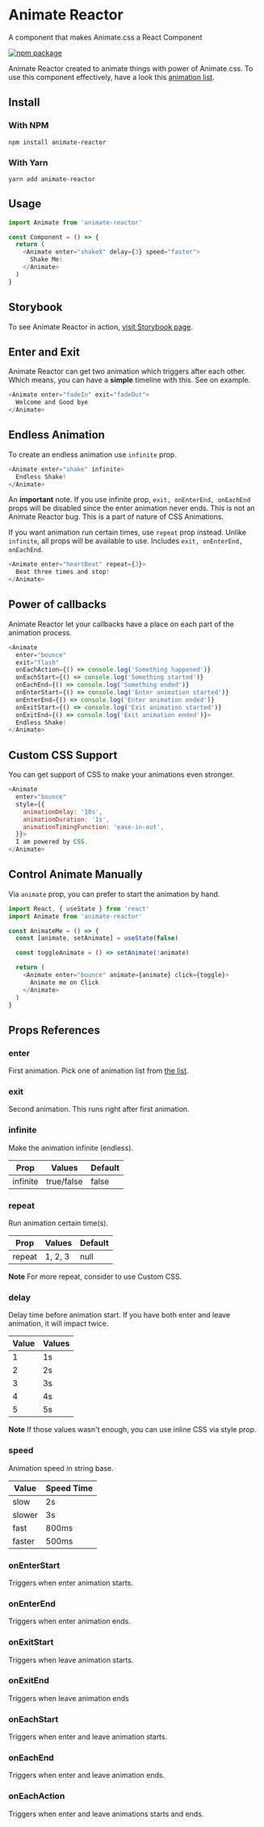# Animate Reactor

A component that makes Animate.css a React Component

[![npm package][npm-badge]][npm]

Animate Reactor created to animate things with power of Animate.css. To use this component effectively, have a look this [animation list](https://github.com/daneden/animate.css#user-content-animations).

## Install

### With NPM

`npm install animate-reactor`

### With Yarn

`yarn add animate-reactor`

## Usage

```javascript
import Animate from 'animate-reactor'

const Component = () => {
  return (
    <Animate enter="shakeX" delay={3} speed="faster">
      Shake Me!
    </Animate>
  )
}
```

## Storybook

To see Animate Reactor in action, [visit Storybook page](https://animate-reactor.netlify.app/).

## Enter and Exit

Animate Reactor can get two animation which triggers after each other. Which means, you can have a **simple** timeline with this. See on example.

```javascript
<Animate enter="fadeIn" exit="fadeOut">
  Welcome and Good bye
</Animate>
```

## Endless Animation

To create an endless animation use `infinite` prop.

```javascript
<Animate enter="shake" infinite>
  Endless Shake!
</Animate>
```

An **important** note. If you use infinite prop, `exit, onEnterEnd, onEachEnd` props will be disabled since the enter animation never ends. This is not an Animate Reactor bug. This is a part of nature of CSS Animations.

If you want animation run certain times, use `repeat` prop instead. Unlike `infinite`, all props will be available to use. Includes `exit, onEnterEnd, onEachEnd`.

```javascript
<Animate enter="heartBeat" repeat={3}>
  Beat three times and stop!
</Animate>
```

## Power of callbacks

Animate Reactor let your callbacks have a place on each part of the animation process.

```javascript
<Animate
  enter="bounce"
  exit="flash"
  onEachAction={() => console.log('Something happened')}
  onEachStart={() => console.log('Something started')}
  onEachEnd={() => console.log('Something ended')}
  onEnterStart={() => console.log('Enter animation started')}
  onEnterEnd={() => console.log('Enter animation ended')}
  onExitStart={() => console.log('Exit animation started')}
  onExitEnd={() => console.log('Exit animation ended')}>
  Endless Shake!
</Animate>
```

## Custom CSS Support

You can get support of CSS to make your animations even stronger.

```javascript
<Animate
  enter="bounce"
  style={{
    animationDelay: '10s',
    animationDuration: '1s',
    animationTimingFunction: 'ease-in-out',
  }}>
  I am powered by CSS.
</Animate>
```

## Control Animate Manually

Via `animate` prop, you can prefer to start the animation by hand.

```javascript
import React, { useState } from 'react'
import Animate from 'animate-reactor'

const AnimateMe = () => {
  const [animate, setAnimate] = useState(false)

  const toggleAnimate = () => setAnimate(!animate)

  return (
    <Animate enter="bounce" animate={animate} click={toggle}>
      Animate me on Click
    </Animate>
  )
}
```

## Props References

### enter

First animation. Pick one of animation list from [the list](https://animate.style/).

### exit

Second animation. This runs right after first animation.

### infinite

Make the animation infinite (endless).

| Prop     | Values     | Default |
| -------- | ---------- | ------- |
| infinite | true/false | false   |

### repeat

Run animation certain time(s).

| Prop   | Values  | Default |
| ------ | ------- | ------- |
| repeat | 1, 2, 3 | null    |

**Note** For more repeat, consider to use Custom CSS.

### delay

Delay time before animation start. If you have both enter and leave animation, it will impact twice.

| Value | Values |
| ----- | ------ |
| 1     | 1s     |
| 2     | 2s     |
| 3     | 3s     |
| 4     | 4s     |
| 5     | 5s     |

**Note** If those values wasn't enough, you can use inline CSS via style prop.

### speed

Animation speed in string base.

| Value  | Speed Time |
| ------ | ---------- |
| slow   | 2s         |
| slower | 3s         |
| fast   | 800ms      |
| faster | 500ms      |

### onEnterStart

Triggers when enter animation starts.

### onEnterEnd

Triggers when enter animation ends.

### onExitStart

Triggers when leave animation starts.

### onExitEnd

Triggers when leave animation ends

### onEachStart

Triggers when enter and leave animation starts.

### onEachEnd

Triggers when enter and leave animation ends.

### onEachAction

Triggers when enter and leave animations starts and ends.

[npm]: https://www.npmjs.org/package/animate-reactor
[npm-badge]: https://img.shields.io/npm/v/animate-reactor
